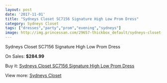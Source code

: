 ```yaml
---
layout: post
date: '2017-11-01'
title: "Sydneys Closet SC7156 Signature High Low Prom Dress"
category: Sydneys Closet
tags: ["dresses","party","prom","evening","sydneys"]
image: http://img.princessan.com/29657-thickbox_default/sydneys-closet-sc7156-signature-high-low-prom-dress.jpg
---
```

Sydneys Closet SC7156 Signature High Low Prom Dress

On Sales: **$284.99**
<a href="https://www.princessan.com/en/sydneys-closet/13568-sydneys-closet-sc7156-signature-high-low-prom-dress.html"><amp-img layout="responsive" width="600" height="600" src="//img.princessan.com/29657-thickbox_default/sydneys-closet-sc7156-signature-high-low-prom-dress.jpg" alt="Sydneys Closet SC7156 Signature High Low Prom Dress 0" /></a>
<a href="https://www.princessan.com/en/sydneys-closet/13568-sydneys-closet-sc7156-signature-high-low-prom-dress.html"><amp-img layout="responsive" width="600" height="600" src="//img.princessan.com/29660-thickbox_default/sydneys-closet-sc7156-signature-high-low-prom-dress.jpg" alt="Sydneys Closet SC7156 Signature High Low Prom Dress 1" /></a>
<a href="https://www.princessan.com/en/sydneys-closet/13568-sydneys-closet-sc7156-signature-high-low-prom-dress.html"><amp-img layout="responsive" width="600" height="600" src="//img.princessan.com/29659-thickbox_default/sydneys-closet-sc7156-signature-high-low-prom-dress.jpg" alt="Sydneys Closet SC7156 Signature High Low Prom Dress 2" /></a>
<a href="https://www.princessan.com/en/sydneys-closet/13568-sydneys-closet-sc7156-signature-high-low-prom-dress.html"><amp-img layout="responsive" width="600" height="600" src="//img.princessan.com/29658-thickbox_default/sydneys-closet-sc7156-signature-high-low-prom-dress.jpg" alt="Sydneys Closet SC7156 Signature High Low Prom Dress 3" /></a>

Buy it: [Sydneys Closet SC7156 Signature High Low Prom Dress](https://www.princessan.com/en/sydneys-closet/13568-sydneys-closet-sc7156-signature-high-low-prom-dress.html "Sydneys Closet SC7156 Signature High Low Prom Dress")

View more: [Sydneys Closet](https://www.princessan.com/en/63-sydneys-closet "Sydneys Closet")